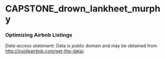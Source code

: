 # CAPSTONE_drown_lankheet_murphy
### Optimizing Airbnb Listings

_Data access statement:_ Data is public domain and may be obtained from http://insideairbnb.com/get-the-data/.
